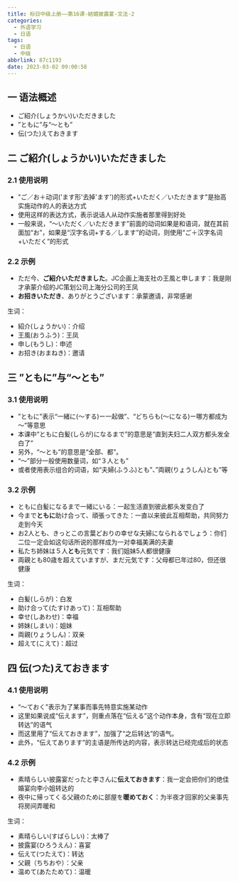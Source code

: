 ```yaml
---
title: 标日中级上册——第16课-結婚披露宴-文法-2
categories:
  - 外语学习
  - 日语
tags:
  - 日语
  - 中级
abbrlink: 87c1193
date: 2023-03-02 09:00:58
---
```

## 一 语法概述

* ご紹介(しょうかい)いただきました
* ”ともに”与“～とも”
* 伝(つた)えておきます

<!--more-->

## 二  ご紹介(しょうかい)いただきました

### 2.1 使用说明

* "ご／お＋动词('ます形'去掉'ます')的形式+いただく／いただきます"是抬高实施动作的人的表达方式
* 使用这样的表达方式，表示说话人从动作实施者那里得到好处
* 一般来说，“～いただく／いただきます”前面的动词如果是和语词，就在其前面加“お”，如果是“汉字名词+する／します”的动词，则使用“ご＋汉字名词+いただく”的形式

### 2.2 示例

* ただ今、**ご紹介いただきました**。JC企画上海支社の王風と申します：我是刚才承蒙介绍的JC策划公司上海分公司的王凤
* **お招きいただき**、ありがとうございます：承蒙邀请，非常感谢

生词：

* 紹介(しょうかい)：介绍
* 王風(おうふう)：王凤
* 申し(もうし)：申述
* お招き(おまねき)：邀请

## 三 ”ともに”与“～とも”

### 3.1 使用说明

* ”ともに”表示“一緒に(～する)ー一起做”、“どちらも(～になる)ー哪方都成为～”等意思
* 本课中“ともに白髪(しらが)になるまで”的意思是“直到夫妇二人双方都头发全白了”
* 另外，“～とも”的意思是“全部、都”。
* “～”部分一般使用数量词，如“３人とも”
* 或者使用表示组合的词语，如“夫婦(ふうふ)とも”、”両親(りょうしん)とも”等

### 3.2 示例

* ともに白髪になるまで一緒にいる：一起生活直到彼此都头发变白了
* 今まで**ともに**助け合って、頑張ってきた：一直以来彼此互相帮助，共同努力走到今天
* お2人とも、きっとこの言葉どおりの幸せな夫婦になられるでしょう：你们二位一定会如这句话所说的那样成为一对幸福美满的夫妻
* 私たち姉妹は５人**とも**元気です：我们姐妹5人都很健康
* 両親とも80歳を超えていますが、まだ元気です：父母都已年过80，但还很健康

生词：

* 白髪(しらが)：白发
* 助け合って(たすけあって)：互相帮助
* 幸せ(しあわせ)：幸福
* 姉妹(しまい)：姐妹
* 両親(りょうしん)：双亲
* 超えて(こえて)：超过

## 四  伝(つた)えておきます

### 4.1 使用说明

* “～ておく”表示为了某事而事先特意实施某动作
* 这里如果说成“伝えます”，则重点落在“伝える”这个动作本身，含有“现在立即转达”的语气
* 而这里用了“伝えておきます”，加强了“之后转达”的语气。
* 此外，“伝えてあります”的主语是所传达的内容，表示转达已经完成后的状态

### 4.2 示例

* 素晴らしい披露宴だったと李さんに**伝えておきます**：我一定会把你们的绝佳婚宴向李小姐转达的
* 夜中に帰ってくる父親のために部屋を**暖めておく**：为半夜才回家的父亲事先将房间弄暖和

生词：

* 素晴らしい(すばらしい)：太棒了
* 披露宴(ひろうえん)：喜宴
* 伝えて(つたえて)：转达
* 父親（ちちおや）：父亲
* 温めて(あたためて)：温暖

